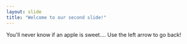 ```yaml
---
layout: slide
title: "Welcome to our second slide!"
---
```

You'll never know if an apple is sweet....
Use the left arrow to go back!
